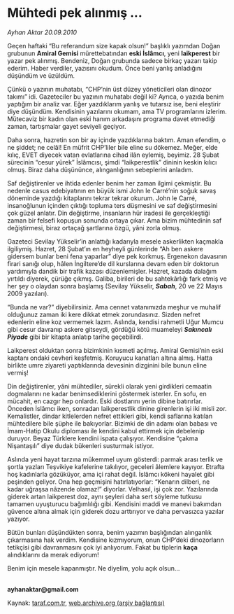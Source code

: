 # Mühtedi pek alınmış ...

*Ayhan Aktar 20.09.2010*

<div class="yazi"><p>Geçen haftaki “Bu referandum size kapak olsun!” başlıklı yazımdan Doğan grubunun <b>Amiral Gemisi</b> mürettebatından <b>eski İslâmcı</b>, yeni <b>laikperest</b> bir yazar pek alınmış. Bendeniz, Doğan grubunda sadece birkaç yazarı takip ederim. Haber verdiler, yazısını okudum. Önce beni yanlış anladığını düşündüm ve üzüldüm. </p>
<p>Çünkü o yazının muhatabı, “CHP’nin üst düzey yöneticileri olan dinozor takımı” idi. Gazeteciler bu yazının muhatabı değil ki? Ayrıca, o yazıda benim yaptığım bir analiz var. Eğer yazdıklarım yanlış ve tutarsız ise, beni eleştirir diye düşündüm. Kendisinin yazılarını okumam, ama TV programlarını izlerim. Mütecaviz bir kadın olan eski hanım arkadaşını programa davet etmediği zaman, tartışmalar gayet seviyeli geçiyor.</p>
<p>Daha sonra, hazretin son bir ay içinde yazdıklarına baktım. Aman efendim, o ne şiddet; ne celâl! En müfrit CHP’liler bile eline su dökemez. Meğer, elde kılıç, EVET diyecek vatan evlatlarına cihad ilân eylemiş, beyimiz. 28 Şubat sürecinin “cesur yürek” İslâmcısı, şimdi “laikperestlik” dininin keskin kılıcı olmuş. Biraz daha düşününce, alınganlığının sebeplerini anladım.</p>
<p>Saf değiştirenler ve ihtida edenler benim her zaman ilgimi çekmiştir. Bu nedenle casus edebiyatının en büyük ismi John le Carré’nin soğuk savaş döneminde yazdığı kitaplarını tekrar tekrar okurum. John le Carré, insanoğlunun içinden çıktığı topluma ters düşmesini ve saf değiştirmesini çok güzel anlatır. Din değiştirme, insanların hür iradesi ile gerçekleştiği zaman bir felsefi kopuşun sonunda ortaya çıkar. Ama bizim mühtedinin saf değiştirmesi, biraz ortaçağ şartlarına özgü, yâni zorla olmuş.</p>
<p>Gazeteci Sevilay Yükselir’in anlattığı kadarıyla mesele askerlikten kaçmakla ilgiliymiş. Hazret, 28 Şubat’ın en heyheyli günlerinde “Ah ben askere gidersem bunlar beni fena yaparlar” diye pek korkmuş. Ergenekon davasının firari sanığı olup, hâlen İngiltere’de dil kurslarına devam eden bir doktorun yardımıyla dandik bir trafik kazası düzenlemişler. Hazret, kazada dalağım yırtıldı diyerek, çürüğe çıkmış. Galiba, birileri de bu sahtekârlığı fark etmiş ve her şey o olaydan sonra başlamış (Sevilay Yükselir, <b><i>Sabah</i></b>, 20 ve 22 Mayıs 2009 yazıları). </p>
<p>“Bunda ne var?” diyebilirsiniz. Ama cennet vatanımızda meşhur ve muhalif olduğunuz zaman iki kere dikkat etmek zorundasınız. Sizden nefret edenlerin eline koz vermemek lazım. Aslında, kendisi rahmetli Uğur Mumcu gibi cesur davranıp askere gitseydi, gördüğü kötü muameleyi <b><i>Sakıncalı Piyade</i></b> gibi bir kitapta anlatıp tarihe geçebilirdi.</p>
<p>Laikperest olduktan sonra bizimkinin kısmeti açılmış. Amiral Gemisi’nin eski kaptanı ondaki cevheri keşfetmiş. Koruyucu kanatları altına almış. Hatta birlikte umre ziyareti yaptıklarında devesinin dizginini bile bunun eline vermiş!</p>
<p>Din değiştirenler, yâni mühtediler, sürekli olarak yeni girdikleri cemaatin dogmalarını ne kadar benimsediklerini göstermek isterler. En sofu, en mücahit, en cazgır hep onlardır. Eski dostlarını yerin dibine batırırlar. Önceden İslâmcı iken, sonradan laikperestlik dinine girenlerin işi iki misli zor. Kemalistler, dindar kitlelerden nefret ettikleri gibi, kendi saflarına katılan mühtedilere bile şüphe ile bakıyorlar. Bizimki de din adamı olan babası ve İmam-Hatip Okulu diploması ile kendini kabul ettirmek için debelenip duruyor. Beyaz Türklere kendini ispata çalışıyor. Kendisine “çakma Nişantaşılı” diye dudak bükenleri susturmak istiyor.</p>
<p>Aslında yeni hayat tarzına mükemmel uyum gösterdi: parmak arası terlik ve şortla yazları Teşvikiye kafelerine takılıyor, geceleri âlemlere kayıyor. Etrafta hoş kadınlarla gözüküyor, ama içi rahat değil. İslâmcı kökeni hayalet gibi peşinden geliyor. Ona hep geçmişini hatırlatıyorlar: “Kenarın dilberi, ne kadar uğraşsa nâzende olamaz!” diyorlar. Velhasıl, işi çok zor. Yazılarında giderek artan laikperest doz, aynı şeyleri daha sert söyleme tutkusu tamamen uyuşturucu bağımlılığı gibi. Kendisini maddi ve manevi bakımdan güvence altına almak için giderek dozu arttırıyor ve daha pervasızca yazılar yazıyor.</p>
<p>Bütün bunları düşündükten sonra, benim yazımın başlığından alınganlık çıkarmasına hak verdim. Kendisine kızmıyorum, onun CHP’deki dinozorların tetikçisi gibi davranmasını çok iyi anlıyorum. Fakat bu tiplerin <b>kaça</b> alındıklarını da merak ediyorum!</p>
<p>Benim için mesele kapanmıştır. Ne diyelim, yolu açık olsun...</p>
<p><b><br/>ayhanaktar@gmail.com</b></p></div>

Kaynak: [taraf.com.tr](http://www.taraf.com.tr:80/ayhan-aktar/makale-muhtedi-pek-alinmis.htm), [web.archive.org (arşiv bağlantısı)](http://web.archive.org/web/20100923073246/http://www.taraf.com.tr:80/ayhan-aktar/makale-muhtedi-pek-alinmis.htm)
